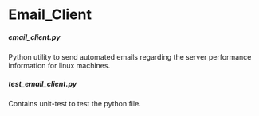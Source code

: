 # Email_Client

##### email_client.py
Python utility to send automated emails regarding the server performance information for linux machines.

##### test_email_client.py
Contains unit-test to test the python file.
